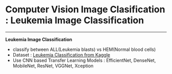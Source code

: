 # Computer Vision Image Clasification : Leukemia Image Classification
---

**Leukemia Image Classification**
- classify between ALL(Leukemia blasts) vs HEM(Normal blood cells)
- Dataset : [Leukemia Classification from Kaggle]('https://www.kaggle.com/datasets/andrewmvd/leukemia-classification') 
- Use CNN based Transfer Learning Models : EfficientNet, DenseNet, MobileNet, ResNet, VGGNet, Xception
